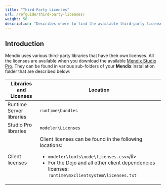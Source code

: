 ```yaml
---
title: "Third-Party Licenses"
url: /refguide/third-party-licenses/
weight: 50
description: "Describes where to find the available third-party licenses in Mendix."
---
```


## Introduction

Mendix uses various third-party libraries that have their own licenses. All the licenses are available when you download the available [Mendix Studio Pro](https://marketplace.mendix.com/link/studiopro/). They can be found in various sub-folders of your **Mendix** installation folder that are described below:

| Libraries and Licenses   | Location                                                     |
| ------------------------ | ------------------------------------------------------------ |
| Runtime Server libraries | `runtime\bundles`                                         |
| Studio Pro libraries     | `modeler\Licenses`                                         |
| Client licenses          | Client licenses can be found in the following locations: <ul><li>`modeler\tools\node\licenses.csv<`/li><li>For the Dojo and all other client dependencies licenses: `runtime\mxclientsystem\licenses.txt`</li></ul>|
